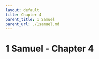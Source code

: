 ```yaml
---
layout: default
title: Chapter 4
parent_title: 1 Samuel
parent_url: ./1samuel.md
---
```


# 1 Samuel - Chapter 4
